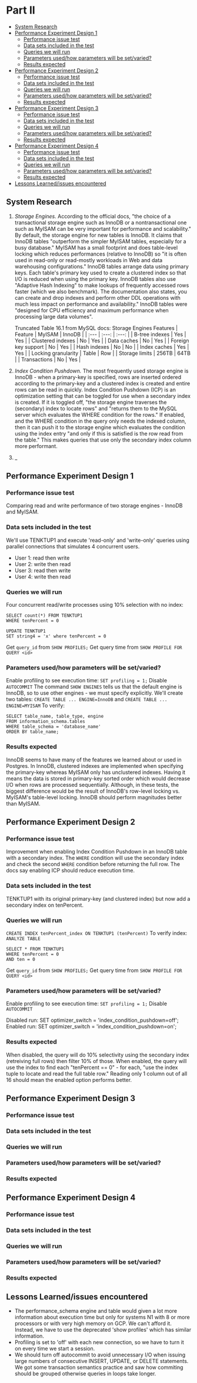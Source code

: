 # Part II<!-- omit in toc -->

- [System Research](#system-research)
- [Performance Experiment Design 1](#performance-experiment-design-1)
	- [Performance issue test](#performance-issue-test)
	- [Data sets included in the test](#data-sets-included-in-the-test)
	- [Queries we will run](#queries-we-will-run)
	- [Parameters used/how parameters will be set/varied?](#parameters-usedhow-parameters-will-be-setvaried)
	- [Results expected](#results-expected)
- [Performance Experiment Design 2](#performance-experiment-design-2)
	- [Performance issue test](#performance-issue-test-1)
	- [Data sets included in the test](#data-sets-included-in-the-test-1)
	- [Queries we will run](#queries-we-will-run-1)
	- [Parameters used/how parameters will be set/varied?](#parameters-usedhow-parameters-will-be-setvaried-1)
	- [Results expected](#results-expected-1)
- [Performance Experiment Design 3](#performance-experiment-design-3)
	- [Performance issue test](#performance-issue-test-2)
	- [Data sets included in the test](#data-sets-included-in-the-test-2)
	- [Queries we will run](#queries-we-will-run-2)
	- [Parameters used/how parameters will be set/varied?](#parameters-usedhow-parameters-will-be-setvaried-2)
	- [Results expected](#results-expected-2)
- [Performance Experiment Design 4](#performance-experiment-design-4)
	- [Performance issue test](#performance-issue-test-3)
	- [Data sets included in the test](#data-sets-included-in-the-test-3)
	- [Queries we will run](#queries-we-will-run-3)
	- [Parameters used/how parameters will be set/varied?](#parameters-usedhow-parameters-will-be-setvaried-3)
	- [Results expected](#results-expected-3)
- [Lessons Learned/issues encountered](#lessons-learnedissues-encountered)
##  System Research

1. _Storage Engines._ According to the official docs, "the choice of a transactional storage engine such as InnoDB or a nontransactional one such as MyISAM can be very important for performance and scalability." By default, the storage engine for new tables is InnoDB. It claims that InnoDB tables "outperform the simpler MyISAM tables, especially for a busy database." MyISAM has a small footprint and does table-level locking which reduces performances (relative to InnoDB) so "it is often used in read-only or read-mostly workloads in Web and data warehousing configurations." InnoDB tables arrange data using primary keys. Each table's primary key used to create a clustered index so that I/O is reduced when using the primary key. InnoDB tables also use "Adaptive Hash Indexing" to make lookups of frequently accessed rows faster (which we also benchmark). The documentation also states, you can create and drop indexes and perform other DDL operations with much less impact on performance and availability." InnoDB tables were "designed for CPU efficiency and maximum performance when processing large data volumes".

    Truncated Table 16.1 from MySQL docs: Storage Engines Features 
    | Feature | MyISAM | InnoDB |
    | :--- | :---: | :---: |
    | B-tree indexes | Yes | Yes |
    | Clustered indexes | No | Yes |
    | Data caches | No | Yes |
    | Foreign key support | No | Yes |
    | Hash indexes | No | No |
    | Index caches | Yes | Yes |
    | Locking granularity | Table | Row |
    | Storage limits | 256TB | 64TB |
    | Transactions | No | Yes |

2. _Index Condition Pushdown._ The most frequently used storage engine is InnoDB - when a primary-key is specified, rows are inserted ordered according to the primary-key and a clustered index is created and entire rows can be read in quickly. Index Condition Pushdown (ICP) is an optimization setting that can be toggled for use when a secondary index is created. If it is toggled off, "the storage engine traverses the (secondary) index to locate rows" and "returns them to the MySQL server which evaluates the WHERE condition for the rows." If enabled, and the WHERE condition in the query only needs the indexed column, then it can push it to the storage engine which evaluates the condition using the index entry "and only if this is satisfied is the row read from the table." This makes queries that use only the secondary index column more performant.

3. _

## Performance Experiment Design 1
### Performance issue test
Comparing read and write performance of two storage engines - InnoDB and MyISAM.
### Data sets included in the test
We'll use TENKTUP1 and execute 'read-only' and 'write-only' queries using parallel connections that simulates 4 concurrent users.
- User 1: read then write
- User 2: write then read
- User 3: read then write
- User 4: write then read 

### Queries we will run
Four concurrent read/write processes using 10% selection with no index:
```
SELECT count(*) FROM TENKTUP1
WHERE tenPercent = 0

UPDATE TENKTUP1
SET string4 = 'x' where tenPercent = 0
```
Get `query_id` from `SHOW PROFILES;`
Get query time from `SHOW PROFILE FOR QUERY <id>`

### Parameters used/how parameters will be set/varied?
Enable profiling to see execution time: `SET profiling = 1;`
Disable `AUTOCOMMIT`
The command `SHOW ENGINES` tells us that the default engine is InnoDB, so to use other engines - we must specify explicitly. We'll create two tables: `CREATE TABLE ... ENGINE=InnoDB` and `CREATE TABLE ... ENGINE=MYISAM`
To verify:
```
SELECT table_name, table_type, engine
FROM information_schema.tables
WHERE table_schema = 'database_name'
ORDER BY table_name;
```

### Results expected
InnoDB seems to have many of the features we learned about or used in Postgres. In InnoDB, clustered indexes are implemented when specifying the primary-key whereas MyISAM only has unclustered indexes. Having it means the data is stored in primary-key sorted order which would decrease I/O when rows are processed sequentially. Although, in these tests, the biggest difference would be the result of InnoDB's row-level locking vs. MyISAM's table-level locking. InnoDB should perform magnitudes better than MyISAM.


## Performance Experiment Design 2

### Performance issue test
Improvement when enabling Index Condition Pushdown in an InnoDB table with a secondary index. The `WHERE` condition will use the secondary index and check the second `WHERE` condition before returning the full row. The docs say enabling ICP should reduce execution time.

### Data sets included in the test
TENKTUP1 with its original primary-key (and clustered index) but now add a secondary index on tenPercent.

### Queries we will run
`CREATE INDEX tenPercent_index ON TENKTUP1 (tenPercent)`
To verify index: `ANALYZE TABLE`
```
SELECT * FROM TENKTUP1
WHERE tenPercent = 0
AND ten = 0
```
Get `query_id` from `SHOW PROFILES;`
Get query time from `SHOW PROFILE FOR QUERY <id>`

### Parameters used/how parameters will be set/varied?
Enable profiling to see execution time: `SET profiling = 1;`
Disable `AUTOCOMMIT`

Disabled run: SET optimizer_switch = 'index_condition_pushdown=off';
Enabled run: SET optimizer_switch = 'index_condition_pushdown=on';

### Results expected
When disabled, the query will do 10% selectivity using the secondary index (retreiving full rows) then filter 10% of those.
When enabled, the query will use the index to find each "tenPercent == 0" - for each, "use the index tuple to locate and read the full table row."
Reading only 1 column out of all 16 should mean the enabled option performs better.

## Performance Experiment Design 3
### Performance issue test
### Data sets included in the test
### Queries we will run
### Parameters used/how parameters will be set/varied?
### Results expected

## Performance Experiment Design 4
### Performance issue test
### Data sets included in the test
### Queries we will run
### Parameters used/how parameters will be set/varied?
### Results expected
## Lessons Learned/issues encountered
- The performance_schema engine and table would given a lot more information about execution time but only for systems N1 with 8 or more processors or with very high memory on GCP. We can't afford it. Instead, we have to use the deprecated 'show profiles' which has similar information.
- Profiling is set to 'off' with each new connection, so we have to turn it on every time we start a session.
- We should turn off autocommit to avoid unnecessary I/O when issuing large numbers of consecutive INSERT, UPDATE, or DELETE statements. We got some transaction semantics practice and saw how commiting should be grouped otherwise queries in loops take longer.